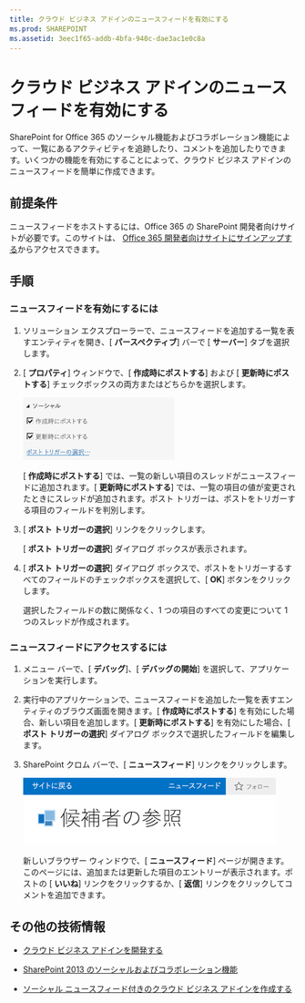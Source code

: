 ```yaml
---
title: クラウド ビジネス アドインのニュースフィードを有効にする
ms.prod: SHAREPOINT
ms.assetid: 3eec1f65-addb-4bfa-940c-dae3ac1e0c8a
---
```



# クラウド ビジネス アドインのニュースフィードを有効にする
SharePoint for Office 365 のソーシャル機能およびコラボレーション機能によって、一覧にあるアクティビティを追跡したり、コメントを追加したりできます。いくつかの機能を有効にすることによって、クラウド ビジネス アドインのニュースフィードを簡単に作成できます。
## 前提条件

ニュースフィードをホストするには、Office 365 の SharePoint 開発者向けサイトが必要です。このサイトは、 [Office 365 開発者向けサイトにサインアップする](http://go.microsoft.com/fwlink/?LinkId=263490)からアクセスできます。
  
    
    

## 手順


### ニュースフィードを有効にするには


1. ソリューション エクスプローラーで、ニュースフィードを追加する一覧を表すエンティティを開き、[ **パースペクティブ**] バーで [ **サーバー**] タブを選択します。
    
  
2. [ **プロパティ**] ウィンドウで、[ **作成時にポストする**] および [ **更新時にポストする**] チェックボックスの両方またはどちらかを選択します。
    
     ![ソーシャル プロパティ](images/CBAsocial.PNG)
  

    [ **作成時にポストする**] では、一覧の新しい項目のスレッドがニュースフィードに追加されます。[ **更新時にポストする**] では、一覧の項目の値が変更されたときにスレッドが追加されます。ポスト トリガーは、ポストをトリガーする項目のフィールドを判別します。
    
  
3. [ **ポスト トリガーの選択**] リンクをクリックします。
    
    [ **ポスト トリガーの選択**] ダイアログ ボックスが表示されます。
    
  
4. [ **ポスト トリガーの選択**] ダイアログ ボックスで、ポストをトリガーするすべてのフィールドのチェックボックスを選択して、[ **OK**] ボタンをクリックします。
    
    選択したフィールドの数に関係なく、1 つの項目のすべての変更について 1 つのスレッドが作成されます。
    
  

### ニュースフィードにアクセスするには


1. メニュー バーで、[ **デバッグ**]、[ **デバッグの開始**] を選択して、アプリケーションを実行します。
    
  
2. 実行中のアプリケーションで、ニュースフィードを追加した一覧を表すエンティティのブラウズ画面を開きます。[ **作成時にポストする**] を有効にした場合、新しい項目を追加します。[ **更新時にポストする**] を有効にした場合、[ **ポスト トリガーの選択**] ダイアログ ボックスで選択したフィールドを編集します。
    
  
3. SharePoint クロム バーで、[ **ニュースフィード**] リンクをクリックします。
    
     ![SharePoint クロム バー](images/CBAnewsfeed.PNG)
  

    新しいブラウザー ウィンドウで、[ **ニュースフィード**] ページが開きます。このページには、追加または更新した項目のエントリーが表示されます。ポストの [ **いいね**] リンクをクリックするか、[ **返信**] リンクをクリックしてコメントを追加できます。
    
  

## その他の技術情報
<a name="bk_addresources"> </a>


-  [クラウド ビジネス アドインを開発する](develop-cloud-business-add-ins.md)
    
  
-  [SharePoint 2013 のソーシャルおよびコラボレーション機能](http://msdn.microsoft.com/ja-jp/library/office/jj163280.aspx)
    
  
-  [ソーシャル ニュースフィード付きのクラウド ビジネス アドインを作成する](create-a-cloud-business-add-in-with-a-social-newsfeed.md)
    
  

